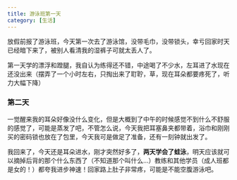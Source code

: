 ```yaml
---
title: 游泳班第一天
category: [生活]
---
```


放假前报了游泳班，今天第一次去了游泳馆，没带毛巾，没带锁头，幸亏回家时天已经暗下来了，被别人看清我的湿裤子可就太丢人了。

第一天学的漂浮和蹬腿，我自认为练得还不错，中途喝了不少水，左耳进了水现在还没出来（摆弄了一个小时左右，只掏出来了耵聍，草，现在耳朵都要疼死了，听力大幅下降）

###  第二天

一觉醒来我的耳朵好像没什么变化，但是大概到了中午的时候感觉不到什么不舒服的感觉了，可能是蒸发了吧，不管怎么说，今天我把耳塞鼻夹都带着，浴巾和刚刚买的密码锁也放在了包里，今天我可是做足了准备，还有一刻钟就出发了。

我回来了，今天还是耳朵进水，刚才突然好多了，**两天学会了蛙泳**，明天应该就可以摘掉后背的那个什么东西了（不知道那个叫什么...）教练和其他学员（成人班都是女的！）都夸我进步神速！回家路上肚子非常疼，可能是不能空腹游泳吧。

